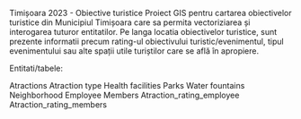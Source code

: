 Timișoara 2023 - Obiective turistice
Proiect GIS pentru cartarea obiectivelor turistice din Municipiul Timișoara care sa permita vectoriziarea și interogarea tuturor entitatilor. Pe langa locatia obiectivelor turistice, sunt prezente informatii precum rating-ul obiectivului turistic/evenimentul, tipul evenimentului sau alte spații utile turiștilor care se află în apropiere.

Entitati/tabele:

Atractions
Atraction type
Health facilities
Parks
Water fountains
Neighborhood
Employee
Members
Atraction_rating_employee
Atraction_rating_members
